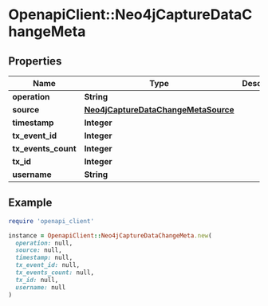# OpenapiClient::Neo4jCaptureDataChangeMeta

## Properties

| Name | Type | Description | Notes |
| ---- | ---- | ----------- | ----- |
| **operation** | **String** |  |  |
| **source** | [**Neo4jCaptureDataChangeMetaSource**](Neo4jCaptureDataChangeMetaSource.md) |  |  |
| **timestamp** | **Integer** |  |  |
| **tx_event_id** | **Integer** |  |  |
| **tx_events_count** | **Integer** |  |  |
| **tx_id** | **Integer** |  |  |
| **username** | **String** |  |  |

## Example

```ruby
require 'openapi_client'

instance = OpenapiClient::Neo4jCaptureDataChangeMeta.new(
  operation: null,
  source: null,
  timestamp: null,
  tx_event_id: null,
  tx_events_count: null,
  tx_id: null,
  username: null
)
```


